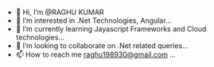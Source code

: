 - 👋 Hi, I’m @RAGHU KUMAR
- 👀 I’m interested in .Net Technologies, Angular...
- 🌱 I’m currently learning Jayascript Frameworks and Cloud technologies...
- 💞️ I’m looking to collaborate on .Net related queries...
- 📫 How to reach me raghu198930@gmail.com ...

<!---
raghu198930/raghu198930 is a ✨ special ✨ repository because its `README.md` (this file) appears on your GitHub profile.
You can click the Preview link to take a look at your changes.
--->
